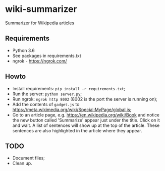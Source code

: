 # wiki-summarizer
Summarizer for Wikipedia articles

## Requirements
* Python 3.6
* See packages in requirements.txt
* ngrok - https://ngrok.com/

## Howto
* Install requirements: `pip install -r requirements.txt`;
* Run the server: `python server.py`;
* Run ngrok: `ngrok http 8002` (8002 is the port the server is running on);
* Add the contents of `gadget.js` to   https://meta.wikimedia.org/wiki/Special:MyPage/global.js;
* Go to an article page, e.g. https://en.wikipedia.org/wiki/Book and notice the new button called 'Summarize' appear just under the title. Click on it and wait. A list of sentences will show up at the top of the article. These sentences are also highlighted in the article where they appear.

## TODO
* Document files;
* Clean up.
